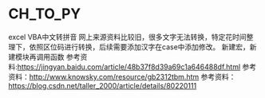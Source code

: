 # CH_TO_PY
excel VBA中文转拼音
网上来源资料比较旧，很多文字无法转换，特定花时间整理下，依照区位码进行转换，后续需要添加汉字在case中添加修改。
新建宏，新建模块再调用函数
参考资料:https://jingyan.baidu.com/article/48b37f8d39a69c1a646488df.html
参考资料：http://www.knowsky.com/resource/gb2312tbm.htm
参考资料：https://blog.csdn.net/taller_2000/article/details/80220111
